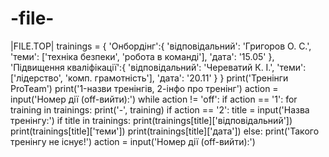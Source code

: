# -file-
|FILE.TOP|
trainings = {
   'Онбордінг':{
       'відповідальний': 'Григоров О. С.',
       'теми': ['техніка безпеки', 'робота в команді'],
       'дата': '15.05'
   },
   'Підвищення кваліфікації':{
       'відповідальний': 'Череватий К. І.',
       'теми': ['лідерство', 'комп. грамотність'],
       'дата': '20.11'
   }
}
print('Тренінги ProTeam')
print('1-назви тренінгів, 2-інфо про тренінг')
action = input('Номер дії (off-вийти):')
while action != 'off':
   if action == '1':
       for training in trainings:
           print('-', training)
   if action == '2':
       title = input('Назва тренінгу:')
       if title in trainings:
           print(trainings[title]['відповідальний'])
           print(trainings[title]['теми'])
           print(trainings[title]['дата'])
       else:
           print('Такого тренінгу не існує!')
   action = input('Номер дії (off-вийти):')
        
